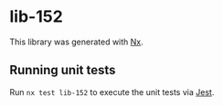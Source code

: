 # lib-152

This library was generated with [Nx](https://nx.dev).

## Running unit tests

Run `nx test lib-152` to execute the unit tests via [Jest](https://jestjs.io).
